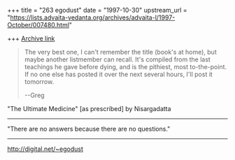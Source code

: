 +++
title = "263 egodust"
date = "1997-10-30"
upstream_url = "https://lists.advaita-vedanta.org/archives/advaita-l/1997-October/007480.html"

+++
[Archive link](https://lists.advaita-vedanta.org/archives/advaita-l/1997-October/007480.html)

> The very best one, I can't remember the title (book's at home), but maybe
> another listmember can recall.  It's compiled from the last teachings he
> gave before dying, and is the pithiest, most to-the-point.  If no one else
> has posted it over the next several hours, I'll post it tomorrow.
>
> --Greg
>


"The Ultimate Medicine" [as prescribed] by Nisargadatta

_______________________

"There are no answers
       because
there are no questions."
_______________________

http://digital.net/~egodust


